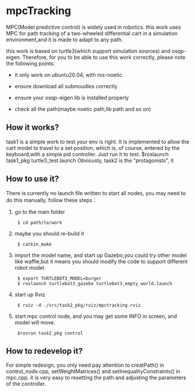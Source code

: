 # mpcTracking

MPC(Model predictive control) is widely used in robotics. this work uses MPC for path tracking of a two-wheeled differential cart in a simulation environment,and it is made to adapt to any path.

this work is based on turtle3(which support simulation sources) and osqp-eigen. Therefore, for you to be able to use this work correctly, please note the following points:

- it only work on ubuntu20.04, with ros-noetic
* ensure download all submoudles correctly
+ ensure your osqp-eigen lib is installed properly
- check all the path(maybe noetic path,lib path and so on)

## How it works? 
task1 is a simple work to test your env is right. It is implemented to allow the cart model to travel to a set position, which is, of course, entered by the keyboard,with a simple pid controller. Just run it to test.
        $roslaunch task1_pkg turtle3_test.launch
Obviously, task2 is the "protagonists", it

## How to use it?


There is currently no launch file written to start all nodes, you may need to do this manually, follow these steps：
1. go to the main folder

        $ cd path/to/work
1. maybe you should re-build it
   
        $ catkin_make
1. import the model name, and start up Gazebo,you could try other model like waffle,but it means you should modify the code to support different robot model.
   
        $ export TURTLEBOT3_MODEL=burger
        $ roslaunch turtlebot3_gazebo turtlebot3_empty_world.launch
1. start up Rviz
   
        $ rviz -d ./src/task2_pkg/rviz/mpctracking.rviz
1. start mpc control node, and you may get some INFO in screen, and model will move.
   
        $rosrun task2_pkg control

## How to redevelop it?

For simple redesign, you only need pay attention to creatPath() in control_node.cpp, setWeightMatrices() and setInequalityConstraints() in mpc.cpp. it is very easy to resetting the path and adjusting the parameters of the controller.





